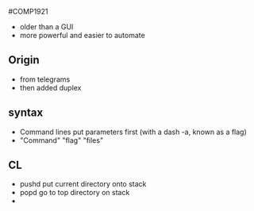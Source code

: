 #COMP1921
- older than a GUI
- more powerful and easier to automate

## Origin
- from telegrams
- then added duplex

## syntax
- Command lines put parameters first (with a dash -a, known as a flag)
- "Command" "flag" "files"

## CL
- pushd put current directory onto stack
- popd go to top directory on stack
- 